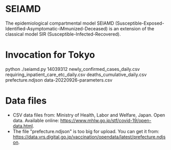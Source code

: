 # SEIAMD
The epidemiological compartmental model SEIAMD (Susceptible-Exposed-Identified-Asymptomatic-iMmunized-Deceased) is an extension of the classical model SIR (Susceptible-Infected-Recovered).

# Invocation for Tokyo
python ./seiamd.py 14039312 newly_confirmed_cases_daily.csv requiring_inpatient_care_etc_daily.csv deaths_cumulative_daily.csv prefecture.ndjson data-20220926-parameters.csv

# Data files
- CSV data files from: Ministry of Health, Labor and Welfare, Japan. Open data. Available online: https://www.mhlw.go.jp/stf/covid-19/open-data.html.
- The file "prefecture.ndjson" is too big for upload. You can get it from: https://data.vrs.digital.go.jp/vaccination/opendata/latest/prefecture.ndjson.
